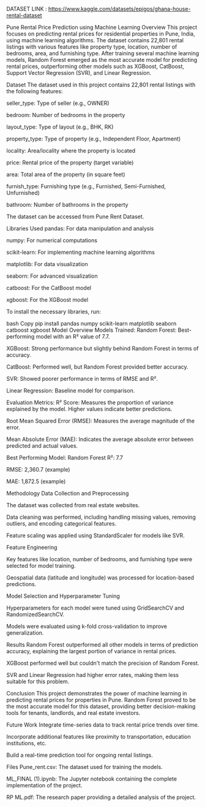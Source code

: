DATASET LINK : https://www.kaggle.com/datasets/epigos/ghana-house-rental-dataset

Pune Rental Price Prediction using Machine Learning
Overview
This project focuses on predicting rental prices for residential properties in Pune, India, using machine learning algorithms. The dataset contains 22,801 rental listings with various features like property type, location, number of bedrooms, area, and furnishing type. After training several machine learning models, Random Forest emerged as the most accurate model for predicting rental prices, outperforming other models such as XGBoost, CatBoost, Support Vector Regression (SVR), and Linear Regression.

Dataset
The dataset used in this project contains 22,801 rental listings with the following features:

seller_type: Type of seller (e.g., OWNER)

bedroom: Number of bedrooms in the property

layout_type: Type of layout (e.g., BHK, RK)

property_type: Type of property (e.g., Independent Floor, Apartment)

locality: Area/locality where the property is located

price: Rental price of the property (target variable)

area: Total area of the property (in square feet)

furnish_type: Furnishing type (e.g., Furnished, Semi-Furnished, Unfurnished)

bathroom: Number of bathrooms in the property

The dataset can be accessed from Pune Rent Dataset.

Libraries Used
pandas: For data manipulation and analysis

numpy: For numerical computations

scikit-learn: For implementing machine learning algorithms

matplotlib: For data visualization

seaborn: For advanced visualization

catboost: For the CatBoost model

xgboost: For the XGBoost model

To install the necessary libraries, run:

bash
Copy
pip install pandas numpy scikit-learn matplotlib seaborn catboost xgboost
Model Overview
Models Trained:
Random Forest: Best-performing model with an R² value of 7.7.

XGBoost: Strong performance but slightly behind Random Forest in terms of accuracy.

CatBoost: Performed well, but Random Forest provided better accuracy.

SVR: Showed poorer performance in terms of RMSE and R².

Linear Regression: Baseline model for comparison.

Evaluation Metrics:
R² Score: Measures the proportion of variance explained by the model. Higher values indicate better predictions.

Root Mean Squared Error (RMSE): Measures the average magnitude of the error.

Mean Absolute Error (MAE): Indicates the average absolute error between predicted and actual values.

Best Performing Model: Random Forest
R²: 7.7

RMSE: 2,360.7 (example)

MAE: 1,872.5 (example)

Methodology
Data Collection and Preprocessing

The dataset was collected from real estate websites.

Data cleaning was performed, including handling missing values, removing outliers, and encoding categorical features.

Feature scaling was applied using StandardScaler for models like SVR.

Feature Engineering

Key features like location, number of bedrooms, and furnishing type were selected for model training.

Geospatial data (latitude and longitude) was processed for location-based predictions.

Model Selection and Hyperparameter Tuning

Hyperparameters for each model were tuned using GridSearchCV and RandomizedSearchCV.

Models were evaluated using k-fold cross-validation to improve generalization.

Results
Random Forest outperformed all other models in terms of prediction accuracy, explaining the largest portion of variance in rental prices.

XGBoost performed well but couldn't match the precision of Random Forest.

SVR and Linear Regression had higher error rates, making them less suitable for this problem.

Conclusion
This project demonstrates the power of machine learning in predicting rental prices for properties in Pune. Random Forest proved to be the most accurate model for this dataset, providing better decision-making tools for tenants, landlords, and real estate investors.

Future Work
Integrate time-series data to track rental price trends over time.

Incorporate additional features like proximity to transportation, education institutions, etc.

Build a real-time prediction tool for ongoing rental listings.

Files
Pune_rent.csv: The dataset used for training the models.

ML_FINAL (1).ipynb: The Jupyter notebook containing the complete implementation of the project.

RP ML.pdf: The research paper providing a detailed analysis of the project.

